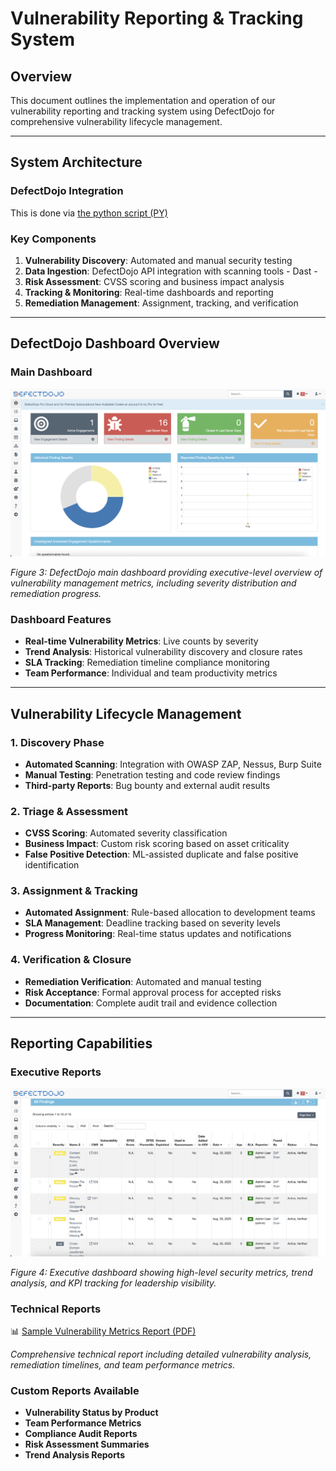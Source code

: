 # Vulnerability Reporting & Tracking System

## Overview

This document outlines the implementation and operation of our vulnerability reporting and tracking system using DefectDojo for comprehensive vulnerability lifecycle management.

---

## System Architecture

### DefectDojo Integration

This is done via [the python script (PY)](../upload_to_defectdojo.py)

### Key Components
1. **Vulnerability Discovery**: Automated and manual security testing
2. **Data Ingestion**: DefectDojo API integration with scanning tools - Dast -
3. **Risk Assessment**: CVSS scoring and business impact analysis
4. **Tracking & Monitoring**: Real-time dashboards and reporting
5. **Remediation Management**: Assignment, tracking, and verification

---

## DefectDojo Dashboard Overview

### Main Dashboard

![DefectDojo Main Dashboard](./assets/defectdojo-dashboard.png)

*Figure 3: DefectDojo main dashboard providing executive-level overview of vulnerability management metrics, including severity distribution and remediation progress.*

### Dashboard Features
- **Real-time Vulnerability Metrics**: Live counts by severity
- **Trend Analysis**: Historical vulnerability discovery and closure rates
- **SLA Tracking**: Remediation timeline compliance monitoring
- **Team Performance**: Individual and team productivity metrics

---

## Vulnerability Lifecycle Management

### 1. Discovery Phase
- **Automated Scanning**: Integration with OWASP ZAP, Nessus, Burp Suite
- **Manual Testing**: Penetration testing and code review findings
- **Third-party Reports**: Bug bounty and external audit results

### 2. Triage & Assessment
- **CVSS Scoring**: Automated severity classification
- **Business Impact**: Custom risk scoring based on asset criticality
- **False Positive Detection**: ML-assisted duplicate and false positive identification

### 3. Assignment & Tracking
- **Automated Assignment**: Rule-based allocation to development teams
- **SLA Management**: Deadline tracking based on severity levels
- **Progress Monitoring**: Real-time status updates and notifications

### 4. Verification & Closure
- **Remediation Verification**: Automated and manual testing
- **Risk Acceptance**: Formal approval process for accepted risks
- **Documentation**: Complete audit trail and evidence collection

---

## Reporting Capabilities

### Executive Reports

![Executive Dashboard](./assets/defectdojo-executive-view.png)

*Figure 4: Executive dashboard showing high-level security metrics, trend analysis, and KPI tracking for leadership visibility.*

### Technical Reports

📊 [Sample Vulnerability Metrics Report (PDF)](./assets/vulnerability-report-admin-dev-beaconconnect.pdf)

*Comprehensive technical report including detailed vulnerability analysis, remediation timelines, and team performance metrics.*

### Custom Reports Available
- **Vulnerability Status by Product**
- **Team Performance Metrics**
- **Compliance Audit Reports**
- **Risk Assessment Summaries**
- **Trend Analysis Reports**
